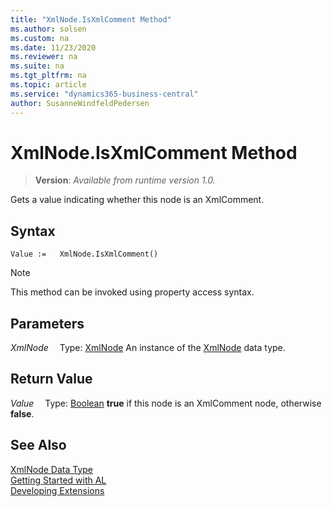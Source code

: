 ```yaml
---
title: "XmlNode.IsXmlComment Method"
ms.author: solsen
ms.custom: na
ms.date: 11/23/2020
ms.reviewer: na
ms.suite: na
ms.tgt_pltfrm: na
ms.topic: article
ms.service: "dynamics365-business-central"
author: SusanneWindfeldPedersen
---
```

[//]: # (START>DO_NOT_EDIT)
[//]: # (IMPORTANT:Do not edit any of the content between here and the END>DO_NOT_EDIT.)
[//]: # (Any modifications should be made in the .xml files in the ModernDev repo.)
# XmlNode.IsXmlComment Method
> **Version**: _Available from runtime version 1.0._

Gets a value indicating whether this node is an XmlComment.


## Syntax
```
Value :=   XmlNode.IsXmlComment()
```
> [!NOTE]
> This method can be invoked using property access syntax.

## Parameters
*XmlNode*
&emsp;Type: [XmlNode](xmlnode-data-type.md)
An instance of the [XmlNode](xmlnode-data-type.md) data type.

## Return Value
*Value*
&emsp;Type: [Boolean](../boolean/boolean-data-type.md)
**true** if this node is an XmlComment node, otherwise **false**.


[//]: # (IMPORTANT: END>DO_NOT_EDIT)
## See Also
[XmlNode Data Type](xmlnode-data-type.md)  
[Getting Started with AL](../../devenv-get-started.md)  
[Developing Extensions](../../devenv-dev-overview.md)